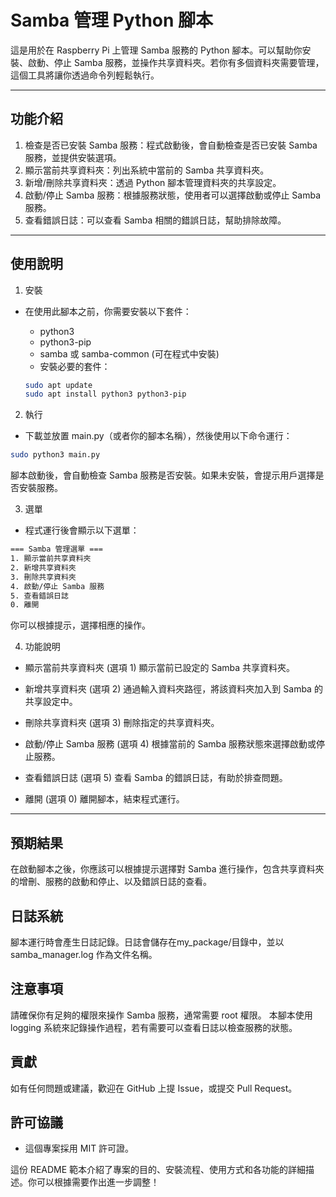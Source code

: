 # Samba 管理 Python 腳本
這是用於在 Raspberry Pi 上管理 Samba 服務的 Python 腳本。可以幫助你安裝、啟動、停止 Samba 服務，並操作共享資料夾。若你有多個資料夾需要管理，這個工具將讓你透過命令列輕鬆執行。

---

## 功能介紹
1. 檢查是否已安裝 Samba 服務：程式啟動後，會自動檢查是否已安裝 Samba 服務，並提供安裝選項。
2. 顯示當前共享資料夾：列出系統中當前的 Samba 共享資料夾。
3. 新增/刪除共享資料夾：透過 Python 腳本管理資料夾的共享設定。
4. 啟動/停止 Samba 服務：根據服務狀態，使用者可以選擇啟動或停止 Samba 服務。
5. 查看錯誤日誌：可以查看 Samba 相關的錯誤日誌，幫助排除故障。

---

## 使用說明
1. 安裝
- 在使用此腳本之前，你需要安裝以下套件：
    - python3
    - python3-pip
    - samba 或 samba-common (可在程式中安裝)
    - 安裝必要的套件：

    ```bash
    sudo apt update
    sudo apt install python3 python3-pip
    ```
2. 執行
- 下載並放置 main.py（或者你的腳本名稱），然後使用以下命令運行：

```bash
sudo python3 main.py
```
腳本啟動後，會自動檢查 Samba 服務是否安裝。如果未安裝，會提示用戶選擇是否安裝服務。

3. 選單
- 程式運行後會顯示以下選單：

```bash
=== Samba 管理選單 ===
1. 顯示當前共享資料夾
2. 新增共享資料夾
3. 刪除共享資料夾
4. 啟動/停止 Samba 服務
5. 查看錯誤日誌
0. 離開
```

你可以根據提示，選擇相應的操作。

4. 功能說明

- 顯示當前共享資料夾 (選項 1)
顯示當前已設定的 Samba 共享資料夾。

- 新增共享資料夾 (選項 2)
通過輸入資料夾路徑，將該資料夾加入到 Samba 的共享設定中。

- 刪除共享資料夾 (選項 3)
刪除指定的共享資料夾。

- 啟動/停止 Samba 服務 (選項 4)
根據當前的 Samba 服務狀態來選擇啟動或停止服務。

- 查看錯誤日誌 (選項 5)
查看 Samba 的錯誤日誌，有助於排查問題。

- 離開 (選項 0)
離開腳本，結束程式運行。

---

## 預期結果
在啟動腳本之後，你應該可以根據提示選擇對 Samba 進行操作，包含共享資料夾的增刪、服務的啟動和停止、以及錯誤日誌的查看。

## 日誌系統
腳本運行時會產生日誌記錄。日誌會儲存在my_package/目錄中，並以 samba_manager.log 作為文件名稱。

## 注意事項
請確保你有足夠的權限來操作 Samba 服務，通常需要 root 權限。
本腳本使用 logging 系統來記錄操作過程，若有需要可以查看日誌以檢查服務的狀態。

## 貢獻
如有任何問題或建議，歡迎在 GitHub 上提 Issue，或提交 Pull Request。

## 許可協議
- 這個專案採用 MIT 許可證。

這份 README 範本介紹了專案的目的、安裝流程、使用方式和各功能的詳細描述。你可以根據需要作出進一步調整！